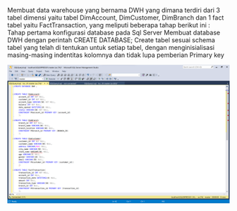 Membuat data warehouse yang bernama DWH yang dimana terdiri dari 3 tabel dimensi yaitu tabel DimAccount, DimCustomer, DimBranch dan 1 fact tabel yaitu FactTransaction, yang meliputi beberapa tahap berikut ini :
Tahap pertama konfigurasi database pada Sql Server
Membuat database DWH dengan perintah CREATE DATABASE;
Create tabel sesuai schema tabel yang telah di tentukan untuk setiap tabel, dengan menginisialisasi masing-masing indentitas kolomnya dan tidak lupa pemberian Primary key

![alt text](<Cuplikan layar 2024-02-29 121433.png>)

